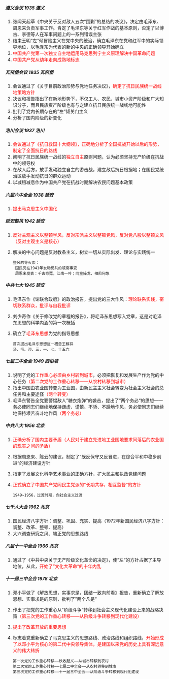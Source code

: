 ##### 遵义会议    1935    遵义

1. 张闻天起草《中央关于反对敌人五次“围剿”的总结的决议》，决定由毛泽东、周恩来负责军事工作。肯定了毛泽东等关于红军作战的基本原则，否定了以博古、李德等人在军事问题上的一系列错误主张
2. 结束王明“左”倾冒险主义在党中央的统治，确立毛泽东在党和红军中的实际领导地位，以毛泽东为代表的新的中央的正确领导开始确立
3. <font color="red">中国共产党第一次独立自主地运用马克思列宁主义原理解决中国革命问题</font>
4. <font color="red">中国共产党从幼年走向成熟地标志</font>

##### 瓦窑堡会议    1935    瓦窑堡

1. 会议通过了《关于目前政治形势与党地任务决议》，<font color="red">确定了抗日民族统一战线地策略方针</font>
2. 决议和报告指出了在新地形势下，不仅工人、农民、城市小资产阶级和广大知识分子，而且民族资产阶级也有与之建立抗日民族统一战线地可能性
3. 批判了党内长期存在的”左“倾关门主义
4. 分析了国内阶级的新变化

##### 洛川会议    1937    洛川

1. <font color="red">会议通过了《抗日救国十大纲领》，正确地分析了全国抗战开始以后的形势，制定了全面抗日的路线</font>
2. 阐明了抗日民族统一战线的<font color="red">独立自主</font>原则问题，认为必须坚持无产阶级在抗战中的领导权
3. 在敌人后方，放手发动独立自主的游击战，建立敌后抗日根据地；在国民党统治区放手发动抗日的群众运动
4. 以减租减息作为中国共产党在抗战时期解决农民问题基本政策

##### 六届六中全会    1938    延安

1. <font color="red">提出马克思主义中国化</font>

##### 延安整风    1942    延安

1. <font color="red">反对主观主义以整顿学风，反对宗派主义以整顿党风，反对党八股以整顿文风（反对主观主义是核心）</font>

2. 解决的中心问题是反对教条主义，树立一切从实际出发、理论与实践统一

   ```
   整风的导火索：
   	国民党在1941年发动反共的皖南事变
   	周恩来发表：千古奇冤，江南一叶；同室操戈，相煎何急
   ```

##### 中共七大    1945    延安

1. 毛泽东作《论联合政府》的政治报告，提出党的三大作风：<font color="red">理论联系实践，密切联系群众，批评与自我批评</font>

2. 刘少奇作《关于修改党的章程的报告》，将毛泽东思想写入党章，这是对毛泽东思想的科学内涵的第一次概括

3. 确立了<font color="red">毛泽东思想</font>为党的指导思想

   ```
   首次提出毛泽东思想这一概念王稼祥
   马、毛、邓、三，一、七、十五六
   ```

##### 七届二中全会    1949    西柏坡

1. 说明了党的<font color="red">工作重心必须由乡村转到城市</font>，必须把恢复和发展生产作为党的中心任务<font color="red">（第二次党的工作重心转移——从农村转移到城市）</font>
2. 指出中国由农业国转变为工业国，由新民主主义社会转变为社会主义社会的总任务和主要途径<font color="red">（两个转变）</font>
3. 毛泽东警告全党要警惕敌人”糖衣炮弹“的袭击，提出了”两个务必“的思想——务必使同志们继续地保持谦虚、谨慎、不骄、不躁地作风，务必使同志们继续地保持艰苦奋斗地作风<font color="red">（两个务必）</font>

##### 中共八大    1956    北京

1. <font color="red">正确分析了国内主要矛盾（人民对于建立先进地工业国地要求同落后的农业国的现实之间的矛盾）</font>

2. 根据周恩来、陈云的建议，制定了”既反保守又反冒进，在综合平和中稳步前进“的经济建设方针

3. 指定了发展文化科学艺术事业的正确方针，扩大民主和执政党建问题

4. <font color="red">正式确立了中国共产党同民主党派的”长期共存，相互监督“的方针</font>

   ```
   1949~1956，过渡时期，向社会主义过渡
   ```

##### 七千人大会    1962    北京

1. 国民经济八字方针：调整、巩固、充实、提高（1972年新国民经济八字方针：调整、改革、整顿、提高）
2. 大兴调查研究之风、端正党的思想路线

##### 八届十一中全会    1966    北京

1. 通过了《中共中央关于无产阶级文化革命的决定》，使”左“的方针占据了主导地位，从此，<font color="red">开始了”文化大革命“的十年内乱</font>

##### 十一届三中全会    1978    北京

1. 邓小平做了《解放思想，实事求是，团结一致向前看》报告，重新确立了解放思想、实事求是的原则，批判了”两个凡是“

2. 作出了把党的工作重心从”阶级斗争“转移到社会主义现代化建设上来的战略决策<font color="red">（第三次党的工作重心转移——从阶级斗争转移到现代化建设）</font>

3. <font color="red">提出了改革开放的重要思想</font>

4. 标志着党重新确立了马克思主义的思想路线、政治路线和组织路线，<font color="red">开始形成了以邓小平为核心的第二代中央领导集体，是建国以来党的历史上具有深远意义的伟大转折</font>

   ```
   第一次党的工作重心转移——秋收起义——从城市转移到农村
   第二次党的工作重心转移——七届二中全会——从农村转移到城市
   第三次党的工作重心转移——十一届三中全会——从阶级斗争转移到现代化建设
   ```
